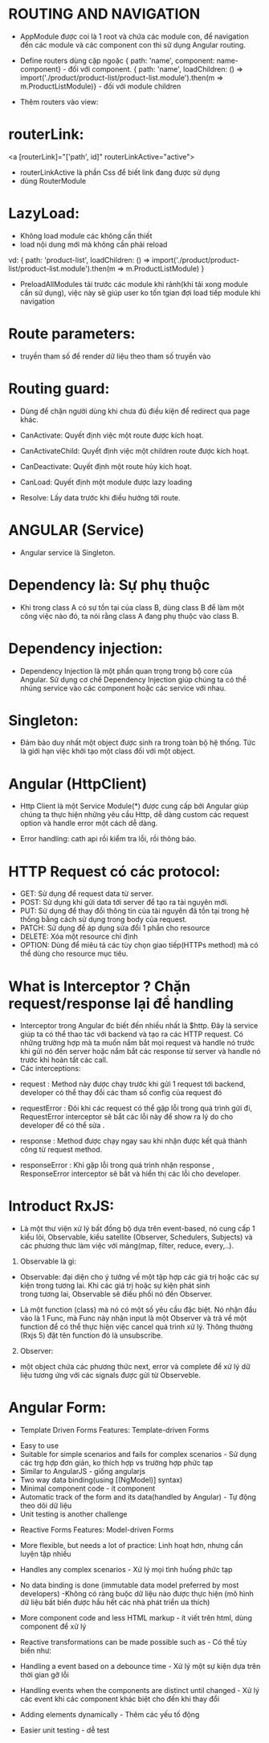 # ROUTING AND NAVIGATION

- AppModule được coi là 1 root và chứa các module con, để navigation đến các module và các component con thì sử dụng
  Angular routing.
- Define routers dùng cặp ngoặc { path: 'name', component: name-component} - đối với component.
  { path: 'name', loadChildren: () => import('./product/product-list/product-list.module').then(m => m.ProductListModule)} - đối với
  module children

- Thêm routers vào view:

# routerLink:

<a routerLink="/path" routerLinkActive="active"></a>
<a [routerLink]="['path', id]" routerLinkActive="active"></a>

- routerLinkActive là phần Css để biết link đang được sử dụng
- dùng RouterModule

# LazyLoad:

- Không load module các không cần thiết
- load nội dung mới mà không cần phải reload

vd: {
path: 'product-list',
loadChildren: () => import('./product/product-list/product-list.module').then(m => m.ProductListModule)
}

- PreloadAllModules tải trước các module khi rảnh(khi tải xong module cần sử dụng), việc này sẽ giúp user ko tốn tgian đợi load tiếp module khi navigation

# Route parameters:

- truyền tham số để render dữ liệu theo tham số truyền vào

# Routing guard:

- Dùng để chặn người dùng khi chưa đủ điều kiện để redirect qua page khác.

- CanActivate: Quyết định việc một route được kích hoạt.

- CanActivateChild: Quyết định việc một children route được kích hoạt.

- CanDeactivate: Quyết định một route hủy kích hoạt.

- CanLoad: Quyết định một module được lazy loading

- Resolve: Lấy data trước khi điều hướng tới route.

# ANGULAR (Service)

- Angular service là Singleton.

# Dependency là: Sự phụ thuộc

- Khi trong class A có sự tồn tại của class B, dùng class B để làm một công việc nào đó, ta nói rằng class A đang phụ thuộc vào class B.

# Dependency injection:

- Dependency Injection là một phần quan trọng trong bộ core của Angular. Sử dụng cơ chế Dependency Injection giúp chúng ta có thể
  nhúng service vào các component hoặc các service với nhau.

# Singleton:

- Đảm bảo duy nhất một object được sinh ra trong toàn bộ hệ thống. Tức là giới hạn việc khởi tạo một class đối với một object.

# Angular (HttpClient)

- Http Client là một Service Module(\*) được cung cấp bởi Angular giúp chúng ta thực hiện những yêu cầu Http, dễ dàng custom các request
  option và handle error một cách dễ dàng.

- Error handling: cath api rồi kiểm tra lỗi, rồi thông báo.

# HTTP Request có các protocol:

- GET: Sử dụng để request data từ server.
- POST: Sử dụng khi gửi data tới server để tạo ra tài nguyên mới.
- PUT: Sử dụng để thay đổi thông tin của tài nguyên đã tồn tại trong hệ thống bằng cách sử dụng trong body của request.
- PATCH: Sử dụng để áp dụng sửa đổi 1 phần cho resource
- DELETE: Xóa một resource chỉ định
- OPTION: Dùng để miêu tả các tùy chọn giao tiếp(HTTPs method) mà có thể dùng cho resource mục tiêu.

# What is Interceptor ? Chặn request/response lại để handling

- Interceptor trong Angular đc biết đến nhiều nhất là $http. Đây là service giúp ta có thể thao tác với backend và tạo ra các HTTP request.
  Có những trường hợp mà ta muốn nắm bắt mọi request và handle nó trước khi gửi nó đến server hoặc nắm bắt các response từ server
  và handle nó trước khi hoàn tất các call.
- Các interceptions:

* request : Method này được chạy trước khi gửi 1 request tới backend, developer có thể thay đổi các tham số config của request đó

* requestError : Đôi khi các request có thể gặp lỗi trong quá trình gửi đi, RequestError interceptor sẽ bắt các lỗi này để show ra
  lý do cho developer để có thể sửa .

* response : Method được chạy ngay sau khi nhận được kết quả thành công từ request method.

* responseError : Khi gặp lỗi trong quá trình nhận response , ResponseError interceptor sẽ bắt và hiển thị các lỗi cho developer.

# Introduct RxJS:

- Là một thư viện xử lý bất đồng bộ dựa trên event-based, nó cung cấp 1 kiểu lõi, Observable, kiểu satellite (Observer, Schedulers, Subjects)
  và các phương thưc làm việc với mảng(map, filter, reduce, every,..).

1. Observable là gì:

- Observable: đại diện cho ý tưởng về một tập hợp các giá trị hoặc các sự kiện trong tương lai. Khi các giá trị hoặc sự kiện phát sinh  
  trong tương lai, Observable sẽ điều phối nó đến Observer.

- Là một function (class) mà nó có một số yêu cầu đặc biệt. Nó nhận đầu vào là 1 Func, mà Func này nhận input là một Observer và trả về một
  function để có thể thực hiện việc cancel quá trình xử lý. Thông thường (Rxjs 5) đặt tên function đó là unsubscribe.

2. Observer:

- một object chứa các phương thức next, error và complete để xử lý dữ liệu tương ứng với các signals được gửi từ Observeble.

# Angular Form:

- Template Driven Forms Features: Template-driven Forms

* Easy to use
* Suitable for simple scenarios and fails for complex scenarios - Sử dụng các trg hợp đơn giản, ko thích hợp vs trường hợp phức tạp
* Similar to AngularJS - giống angularjs
* Two way data binding(using [(NgModel)] syntax)
* Minimal component code - ít component
* Automatic track of the form and its data(handled by Angular) - Tự động theo dõi dữ liệu
* Unit testing is another challenge

- Reactive Forms Features: Model-driven Forms

* More flexible, but needs a lot of practice: Linh hoạt hơn, nhưng cần luyện tập nhiều

* Handles any complex scenarios - Xử lý mọi tình huống phức tạp

* No data binding is done (immutable data model preferred by most developers)
  -Không có ràng buộc dữ liệu nào được thực hiện (mô hình dữ liệu bất biến được hầu hết các nhà phát triển ưa thích)

* More component code and less HTML markup - ít viết trên html, dùng component để xử lý

* Reactive transformations can be made possible such as - Có thể tùy biến như:

* Handling a event based on a debounce time - Xử lý một sự kiện dựa trên thời gian gỡ lỗi

* Handling events when the components are distinct until changed -
  Xử lý các event khi các component khác biệt cho đến khi thay đổi

* Adding elements dynamically - Thêm các yếu tố động

* Easier unit testing - dễ test
